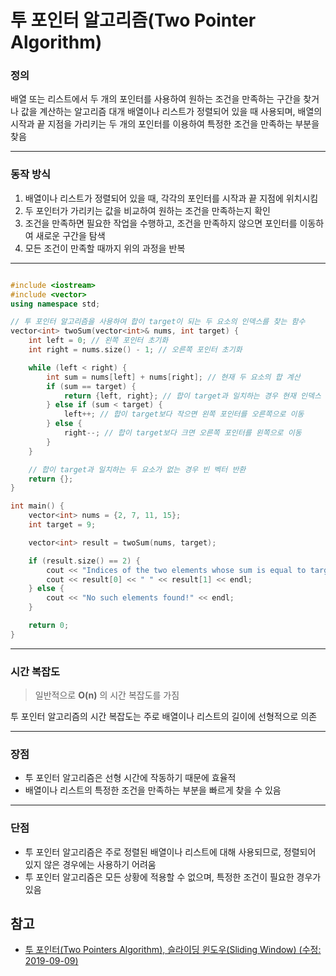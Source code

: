 # 투 포인터 알고리즘(Two Pointer Algorithm)

### 정의
배열 또는 리스트에서 두 개의 포인터를 사용하여 원하는 조건을 만족하는 구간을 찾거나 값을 계산하는 알고리즘
대개 배열이나 리스트가 정렬되어 있을 때 사용되며, 배열의 시작과 끝 지점을 가리키는 두 개의 포인터를 이용하여 특정한 조건을 만족하는 부분을 찾음

---

### 동작 방식
1. 배열이나 리스트가 정렬되어 있을 때, 각각의 포인터를 시작과 끝 지점에 위치시킴
2. 두 포인터가 가리키는 값을 비교하여 원하는 조건을 만족하는지 확인
3. 조건을 만족하면 필요한 작업을 수행하고, 조건을 만족하지 않으면 포인터를 이동하여 새로운 구간을 탐색
4. 모든 조건이 만족할 때까지 위의 과정을 반복

---

```C++

#include <iostream>
#include <vector>
using namespace std;

// 투 포인터 알고리즘을 사용하여 합이 target이 되는 두 요소의 인덱스를 찾는 함수
vector<int> twoSum(vector<int>& nums, int target) {
    int left = 0; // 왼쪽 포인터 초기화
    int right = nums.size() - 1; // 오른쪽 포인터 초기화

    while (left < right) {
        int sum = nums[left] + nums[right]; // 현재 두 요소의 합 계산
        if (sum == target) {
            return {left, right}; // 합이 target과 일치하는 경우 현재 인덱스 반환
        } else if (sum < target) {
            left++; // 합이 target보다 작으면 왼쪽 포인터를 오른쪽으로 이동
        } else {
            right--; // 합이 target보다 크면 오른쪽 포인터를 왼쪽으로 이동
        }
    }

    // 합이 target과 일치하는 두 요소가 없는 경우 빈 벡터 반환
    return {};
}

int main() {
    vector<int> nums = {2, 7, 11, 15};
    int target = 9;

    vector<int> result = twoSum(nums, target);

    if (result.size() == 2) {
        cout << "Indices of the two elements whose sum is equal to target:" << endl;
        cout << result[0] << " " << result[1] << endl;
    } else {
        cout << "No such elements found!" << endl;
    }

    return 0;
}

```

---

### 시간 복잡도

> 일반적으로 **O(n)** 의 시간 복잡도를 가짐

투 포인터 알고리즘의 시간 복잡도는 주로 배열이나 리스트의 길이에 선형적으로 의존

---

### 장점
- 투 포인터 알고리즘은 선형 시간에 작동하기 때문에 효율적
- 배열이나 리스트의 특정한 조건을 만족하는 부분을 빠르게 찾을 수 있음

---

### 단점
- 투 포인터 알고리즘은 주로 정렬된 배열이나 리스트에 대해 사용되므로, 정렬되어 있지 않은 경우에는 사용하기 어려움
- 투 포인터 알고리즘은 모든 상황에 적용할 수 없으며, 특정한 조건이 필요한 경우가 있음






## 참고

- [투 포인터(Two Pointers Algorithm), 슬라이딩 윈도우(Sliding Window) (수정: 2019-09-09)](https://m.blog.naver.com/kks227/220795165570)
